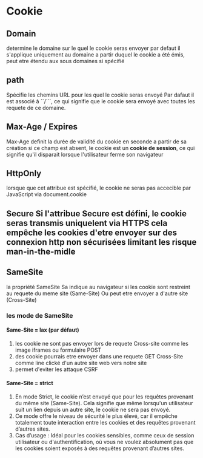 # Cookie

## Domain 
determine le domaine sur le quel le cookie seras envoyer par defaut il s'applique uniquement au domaine a partir duquel le cookie a été émis, peut etre étendu aux sous domaines si spécifié 

## path 
Spécifie les chemins URL pour les quel le cookie seras envoyé Par dafaut il est associé à ``/```, ce qui signifie que le cookie sera envoyé avec toutes les requete de ce domaine.

## Max-Age / Expires 

Max-Age definit la durée de validité du cookie en seconde a partir de sa création si ce champ est absent, le cookie est un **cookie de session**, ce qui signifie qu'il disparait lorsque l'utilisateur ferme son navigateur 

## HttpOnly 
lorsque que cet attribue est spécifié, le cookie ne seras pas accecible par JavaScript via document.cookie 

## Secure Si l'attribue Secure est défini, le cookie seras transmis uniquelent via HTTPS cela empêche les cookies d'etre envoyer sur des connexion http non sécurisées limitant les risque man-in-the-midle

## SameSite 

la propriété SameSite Sa indique au navigateur si les cookie sont restreint au requete du meme site (Same-Site)
Ou peut etre envoyer a d'autre site (Cross-Site)

### les mode de SameSite
#### Same-Site = lax (par défaut)
1. les cookie ne sont pas envoyer lors de requete Cross-site comme les image iframes ou formulaire POST 
2. des cookie pourrais etre envoyer dans une requete GET Cross-Site comme line clické d'un autre site web vers notre site 
3. permet d'eviter les attaque CSRF

#### Same-Site = strict 
1. En mode Strict, le cookie n’est envoyé que pour les requêtes provenant du même site (Same-Site). Cela signifie que même lorsqu'un utilisateur suit un lien depuis un autre site, le cookie ne sera pas envoyé.
2. Ce mode offre le niveau de sécurité le plus élevé, car il empêche totalement toute interaction entre les cookies et des requêtes provenant d’autres sites.
3. Cas d’usage : Idéal pour les cookies sensibles, comme ceux de session utilisateur ou d'authentification, où vous ne voulez absolument pas que les cookies soient exposés à des requêtes provenant d’autres sites.




